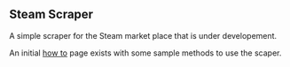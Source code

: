 ## Steam Scraper

A simple scraper for the Steam market place that is under developement. 

An initial [how to](.howto) page exists with some sample methods to use the scaper. 